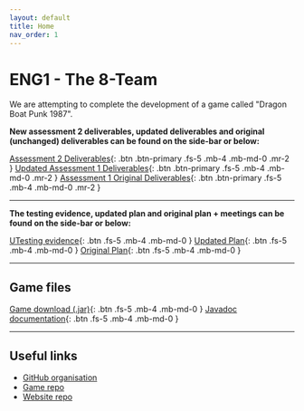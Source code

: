 ```yaml
---
layout: default
title: Home
nav_order: 1
---
```


# ENG1 - The 8-Team
We are attempting to complete the development of a game called "Dragon Boat Punk 1987".


**New assessment 2 deliverables, updated deliverables and original (unchanged) deliverables can be found on the side-bar or below:**

[Assessment 2 Deliverables](Assessment2){: .btn .btn-primary .fs-5 .mb-4 .mb-md-0 .mr-2 } 
[Updated Assessment 1 Deliverables](Assessment2/updated_deliverables){: .btn .btn-primary .fs-5 .mb-4 .mb-md-0 .mr-2 } 
[Assessment 1 Original Deliverables](Assessment1/Assessment1){: .btn .btn-primary .fs-5 .mb-4 .mb-md-0 .mr-2 }

---

**The testing evidence, updated plan and original plan + meetings can be found on the side-bar or below:**

[UTesting evidence](Assessment2/testing){: .btn .fs-5 .mb-4 .mb-md-0 } [Updated Plan](Assessment2/plan/plan){: .btn .fs-5 .mb-4 .mb-md-0 } [Original Plan](Assessment1/meetings/meetings){: .btn .fs-5 .mb-4 .mb-md-0 }

---

## Game files

[Game download (.jar)](Dragon-Race-2.jar){: .btn .fs-5 .mb-4 .mb-md-0 } [Javadoc documentation](javadoc/index.html){: .btn .fs-5 .mb-4 .mb-md-0 }

---

## Useful links

- [GitHub organisation](https://github.com/ENG1-Team-8)
- [Game repo](https://github.com/ENG1-Team-8/Dragon-Race-2)
- [Website repo](https://github.com/ENG1-Team-8/Dragon-Race-Website-2)
